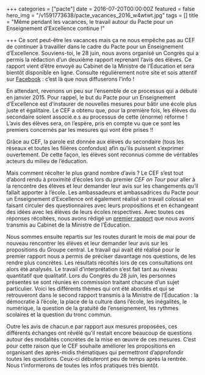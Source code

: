 +++
categories = ["pacte"]
date = 2016-07-20T00:00:00Z
featured = false
hero_img = "/v1591773638/pacte_vacances_2016_w4wtwt.jpg"
tags = []
title = "Même pendant les vacances, le travail autour du Pacte pour un Enseignement d'Excellence continue !"

+++
Ce sont peut-être les vacances mais ça ne nous empêche pas au CEF de continuer à travailler dans le cadre du Pacte pour un Enseignement d’Excellence. Souviens-toi, le 28 juin, nous avons organisé un Congrès qui a permis la rédaction d’un deuxième rapport reprenant l’avis des élèves. Ce rapport vient d’être envoyé au Cabinet de la Ministre de l’Éducation et sera bientôt disponible en ligne. Consulte régulièrement notre site et sois attentif sur [Facebook](https://www.facebook.com/CEFasbl/ "https://www.facebook.com/CEFasbl/") : c’est là que nous diffuserons l’info !  
  
En attendant, revenons un peu sur l’ensemble de ce processus qui a débuté en janvier 2015. Pour rappel, le but du Pacte pour un Enseignement d’Excellence est d’instaurer de nouvelles mesures pour bâtir une école plus juste et égalitaire. Le CEF a obtenu que, pour la première fois, les élèves du secondaire soient associé.e.s au processus de cette (énorme) réforme ! L’avis des élèves sera, on l’espère, pris en compte vu que ce sont les premiers concernés par les mesures qui vont être prises !!  
  
Grâce au CEF, la parole est donnée aux élèves du secondaire (tous les réseaux et toutes les filières confondus) afin qu’ils puissent s’exprimer ouvertement. De cette façon, les élèves sont reconnus comme de véritables acteurs du milieu de l’éducation.  
  
Mais comment récolter le plus grand nombre d’avis ? Le CEF s’est tout d’abord rendu à proximité d’écoles lors du premier _CEF on Tour_ pour aller à la rencontre des élèves et leur demander leur avis sur les changements qu’il fallait apporter à l’école. Les ambassadeurs et ambassadrices du Pacte pour un Enseignement d’Excellence ont également réalisé un travail colossal en faisant circuler des questionnaires avec leurs propositions et en échangeant des idées avec les élèves de leurs écoles respectives. Avec toutes ces réponses récoltées, nous avons rédigé un [premier rapport](https://www.lecef.org/app/download/13833877025/160224%20rapport%20de%20la%20consultation%20des%20%C3%A9l%C3%A8ves.pdf?t=1538994528 "160224 rapport de la consultation des élèves.pdf") que nous avons transmis au Cabinet de la Ministre de l’Éducation.  
  
Nous sommes ensuite repartis sur les routes durant le mois de mai pour de nouveau rencontrer les élèves et leur demander leur avis sur les propositions du Groupe central. Le travail qui avait été réalisé pour le premier rapport nous a permis de préciser davantage nos questions, de les rendre plus concrètes. Les résultats récoltés lors de ces consultations ont alors été analysés. Le travail d’interprétation s’est fait tant au niveau quantitatif que qualitatif. Lors du Congrès du 28 juin, les personnes présentes se sont réunies en commission traitant chacune d’un sujet particulier. Voici les différents thèmes qui ont été abordés et qui se retrouveront dans le second rapport transmis à la Ministre de l’Éducation : la démocratie à l’école, la place de la culture dans l’école, les inégalités, le numérique, la question de la gratuité de l’enseignement, les rythmes scolaires et la question du tronc commun.  
  
Outre les avis de chacun.e par rapport aux mesures proposées, ces différents échanges ont révélé qu’il restait encore beaucoup de questions autour des modalités concrètes de la mise en œuvre de ces mesures. C’est pour cette raison que le CEF souhaite améliorer les propositions en organisant des après-midis thématiques qui permettront d’approfondir toutes les questions. Ceux-ci débuteront peu de temps après la rentrée. Nous t’informerons de toutes les infos pratiques très bientôt.